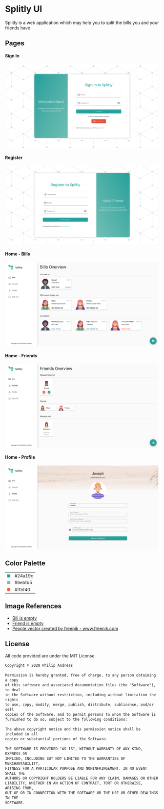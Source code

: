 # Splitly UI

Splitly is a web application which may help you to split the bills you and your friends have

## Pages
#### Sign In
<p align="center">
	<img src="assets/sign_in.png" width="500">
</p>

#### Register
<p align="center">
	<img src="assets/register.png" width="500">
</p>

#### Home - Bills
<p align="center">
	<img src="assets/bills.png" width="500">
</p>

#### Home - Friends
<p align="center">
	<img src="assets/friends.png" width="500">
</p>

#### Home - Profile
<p align="center">
	<img src="assets/profile.png" width="500">
</p>

## Color Palette
<table>
<tr>
<td><img src="assets/primary.png"></td>
<td>#24a19c</td>
</tr>
<tr>
<td><img src="assets/secondary.png"></td>
<td>#6ebfb5</td>
</tr>
<tr>
<td><img src="assets/error.png"></td>
<td>#ff5f40</td>
</tr>
</table>

## Image References
<ul>
	<li><a href="https://dribbble.com/shots/2246883-Collection-list-is-empty">Bill is empty </a></li>
    <li><a href="https://blog.daftcode.pl/how-to-save-your-users-from-getting-lost-in-the-empty-state-b9a771703296">Friend is empty </a></li>
    <li><a href='https://www.freepik.com/vectors/people'>People vector created by freepik - www.freepik.com</a></li>
</ul>

## License
All code provided are under the MIT License.
```
Copyright © 2020 Philip Andreas

Permission is hereby granted, free of charge, to any person obtaining a copy
of this software and associated documentation files (the "Software"), to deal
in the Software without restriction, including without limitation the rights
to use, copy, modify, merge, publish, distribute, sublicense, and/or sell
copies of the Software, and to permit persons to whom the Software is
furnished to do so, subject to the following conditions:

The above copyright notice and this permission notice shall be included in all
copies or substantial portions of the Software.

THE SOFTWARE IS PROVIDED "AS IS", WITHOUT WARRANTY OF ANY KIND, EXPRESS OR
IMPLIED, INCLUDING BUT NOT LIMITED TO THE WARRANTIES OF MERCHANTABILITY,
FITNESS FOR A PARTICULAR PURPOSE AND NONINFRINGEMENT. IN NO EVENT SHALL THE
AUTHORS OR COPYRIGHT HOLDERS BE LIABLE FOR ANY CLAIM, DAMAGES OR OTHER
LIABILITY, WHETHER IN AN ACTION OF CONTRACT, TORT OR OTHERWISE, ARISING FROM,
OUT OF OR IN CONNECTION WITH THE SOFTWARE OR THE USE OR OTHER DEALINGS IN THE
SOFTWARE.
```
